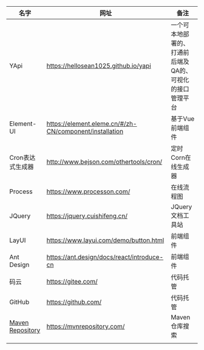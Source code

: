 | 名字                                           | 网址                                                    | 备注                                                     |
| ---------------------------------------------- | ------------------------------------------------------- | -------------------------------------------------------- |
| YApi                                           | https://hellosean1025.github.io/yapi                    | 一个可本地部署的、打通前后端及QA的、可视化的接口管理平台 |
| Element-UI                                     | https://element.eleme.cn/#/zh-CN/component/installation | 基于Vue前端组件                                          |
| Cron表达式生成器                               | http://www.bejson.com/othertools/cron/                  | 定时Corn在线生成器                                       |
| Process                                        | https://www.processon.com/                              | 在线流程图                                               |
| JQuery                                         | https://jquery.cuishifeng.cn/                           | JQuery文档工具站                                         |
| LayUI                                          | https://www.layui.com/demo/button.html                  | 前端组件                                                 |
| Ant Design                                     | https://ant.design/docs/react/introduce-cn              | 前端组件                                                 |
| 码云                                           | https://gitee.com/                                      | 代码托管                                                 |
| GitHub                                         | https://github.com/                                     | 代码托管                                                 |
| [Maven Repository](https://mvnrepository.com/) | https://mvnrepository.com/                              | Maven仓库搜索                                            |
|                                                |                                                         |                                                          |

